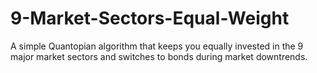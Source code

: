 # 9-Market-Sectors-Equal-Weight
A simple Quantopian algorithm that keeps you equally invested in the 9 major market sectors and switches to bonds during market downtrends.
